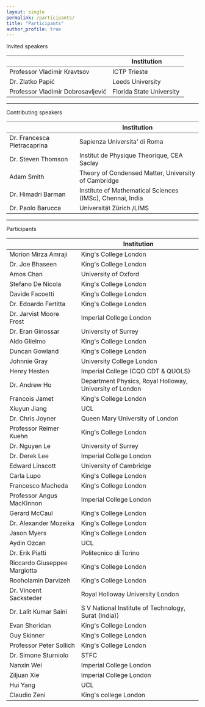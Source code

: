```yaml
---
layout: single
permalink: /participants/
title: "Participants"
author_profile: true
---
```

Invited speakers

|                                   | Institution              |
|-----------------------------------|--------------------------|
| Professor Vladimir Kravtsov       | ICTP Trieste             |
| Dr. Zlatko Papić                  | Leeds University         |
| Professor Vladimir Dobrosavljević | Florida State University |

---
Contributing speakers

|                             | Institution                                               |
|-----------------------------|-----------------------------------------------------------|
| Dr. Francesca Pietracaprina | Sapienza Universita' di Roma                              |
| Dr. Steven Thomson          | Institut de Physique Theorique, CEA Saclay                |
| Adam Smith                  | Theory of Condensed Matter, University of Cambridge       |
| Dr. Himadri Barman          | Institute of Mathematical Sciences (IMSc), Chennai, India |
| Dr. Paolo Barucca           | Universität Zürich /LIMS                                  |

---
Participants

|                              | Institution                                              |
|------------------------------|----------------------------------------------------------|
| Morion Mirza Amraji          | King's College London                                    |
| Dr. Joe Bhaseen                  | King's College London                                    |
| Amos Chan                    | University of Oxford                                     |
| Stefano De Nicola            | King's College London                                    |
| Davide Facoetti              | King's College London                                    |
| Dr. Edoardo Fertitta             | King's College London                                    |
| Dr. Jarvist Moore Frost          | Imperial College London                                  |
| Dr. Eran Ginossar                | University of Surrey                                     |
| Aldo Glielmo                 | King's College London                                    |
| Duncan Gowland               | King's College London                                    |
| Johnnie Gray                 | University College London                                |
| Henry Hesten                 | Imperial College (CQD CDT & QUOLS)                       |
| Dr. Andrew Ho                    | Department Physics, Royal Holloway, University of London |
| Francois Jamet               | King's College London                                    |
| Xiuyun Jiang                 | UCL                                                      |
| Dr. Chris Joyner                 | Queen Mary University of London                          |
| Professor Reimer Kuehn                 | King's College London                                    |
| Dr. Nguyen Le                    | University of Surrey                                     |
| Dr. Derek Lee                    | Imperial College London                                  |
| Edward Linscott              | University of Cambridge                                  |
| Carla Lupo                   | King's College London                                    |
| Francesco Macheda            | King's College London                                    |
| Professor Angus MacKinnon              | Imperial College London                                  |
| Gerard McCaul                | King's College London                                    |
| Dr. Alexander Mozeika            | King's College London                                    |
| Jason Myers                  | King's College London                                    |
| Aydin Ozcan                  | UCL                                                      |
| Dr. Erik Piatti                  | Politecnico di Torino                                    |
| Riccardo Giuseppee Margiotta | King's College London                                    |
| Rooholamin Darvizeh          | King's College London                                    |
| Dr. Vincent Sacksteder           | Royal Holloway University London                         |
| Dr. Lalit Kumar Saini            | S V National Institute of Technology, Surat (India))     |
| Evan Sheridan                | King's College London                                    |
| Guy Skinner                  | King's College London                                    |
| Professor Peter Sollich                | King's College London                                    |
| Dr. Simone Sturniolo             | STFC                                                     |
| Nanxin Wei                   | Imperial College London                                  |
| Ziljuan Xie                  | Imperial College London                                  |
| Hui Yang                     | UCL                                                      |
| Claudio Zeni                 | King's college London                                    |
